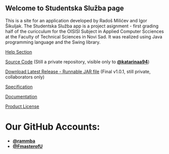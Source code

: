 ## Welcome to Studentska Služba page

This is a site for an application developed by Radoš Milićev and Igor Šikuljak. The Studentska Služba app is a project asignment - first grading half of the curicculum for the OISISI Subject in Applied Computer Scciences at the Faculty of Technical Sciences in Novi Sad. It was realized using Java programming language and the Swing library.

[Help Section](HelpSS.md)

[Source Code](https://github.com/FmasterofU/OISISI_Java) (Still a private repository, visible only to [**@katarinaa94**](https://github.com/katarinaa94))

[Download Latest Release - Runnable JAR file](https://github.com/FmasterofU/OISISI_Java/releases/download/v1.0.1/OISISI_Java-StudentskaSluzba-v1.0.1.jar) (Final v1.0.1, still private, collaborators only)

[Specification](https://fmasterofu.github.io/OISISI_Java/specification/Specifikacija%20prvog%20projekta.pdf)

[Documentation](https://fmasterofu.github.io/OISISI_Java/doc/index.html)

[Product License](LICENSE.md)


# Our GitHub Accounts:
- [**@rammba**](https://github.com/rammba)
- [**@FmasterofU**](https://github.com/FmasterofU)
